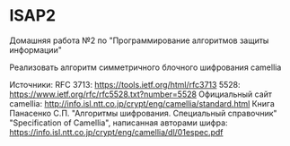 # ISAP2
Домашняя работа №2 по "Программирование алгоритмов защиты информации"

Реализовать алгоритм симметричного блочного шифрования camellia

Источники:
  RFC 3713: https://tools.ietf.org/html/rfc3713
  5528: https://www.ietf.org/rfc/rfc5528.txt?number=5528
  Официальный сайт camellia: http://info.isl.ntt.co.jp/crypt/eng/camellia/standard.html
  Книга Панасенко С.П. "Алгоритмы шифрования. Специальный справочник"
  "Specification of Camellia", написанная авторами шифра: https://info.isl.ntt.co.jp/crypt/eng/camellia/dl/01espec.pdf
